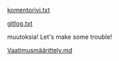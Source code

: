 [komentorivi.txt](https://github.com/iniskala/otm-harjoitustyo/blob/master/laskarit/viikko1/komentorivi.txt)

[gitlog.txt](https://github.com/iniskala/otm-harjoitustyo/blob/master/laskarit/viikko1/gitlog.txt)

muutoksia!
Let's make some trouble!


[Vaatimusmäärittely.md](https://github.com/iniskala/otm-harjoitustyo/blob/master/harjoitustyo/sitsiplassaaja/Dokumentaatio/Vaatimusm%C3%A4%C3%A4rittely.md)
